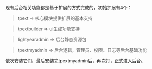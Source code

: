 现有后台相关功能都是基于扩展的方式完成的，初始扩展有4个：

>tpext           => 核心模块提供扩展的基本支持

>tpextbuilder    => ui生成功能支持

>lightyearadmin  => 后台静态资源包

>tpextmyadmin    => 后台逻辑，管理员、权限、日志等后台基础功能

依次安装它们，最后安装完tpextmyadmin后，再次打</admin>，正式进入后台。